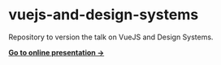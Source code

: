 # vuejs-and-design-systems

Repository to version the talk on VueJS and Design Systems.

**[Go to online presentation →](https://ramonvictor.github.io/vuejs-and-design-systems)**
